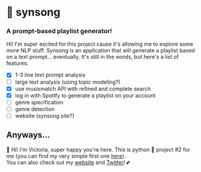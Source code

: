 # :musical_note: synsong 
### A prompt-based playlist generator! 

Hi! I'm super excited for this project cause it's allowing me to explore some more NLP stuff. Synsong is an application
that will generate a playlist based on a text prompt... eventually. It's still in the words, but here's a list of features.  

- [x] 1-3 line text prompt analysis
- [ ] large text analysis (using topic modeling?)
- [x] use musixmatch API with refined and complete search
- [x] log in with Spotify to generate a playlist on your account
- [ ] genre specification
- [ ] genre detection 
- [ ] website (synsong.site?)

## Anyways... 
:wave: Hi! I'm Victoria, super happy you're here. This is python :snake: project #2 for me (you can find my very simple first one
[here](https://github.com/victoriaslocum752/cipher-projects)).  
You can also check out my [website](https://victoriaslocum.com) and [Twitter](https://twitter.com/VictoriaSlocum3)! :two_hearts:
